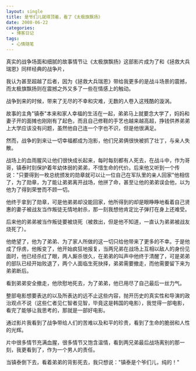 ```yaml
---
layout: single
title: 是爷们儿就得顶着，看了《太极旗飘扬》
date: 2008-06-22
categories:
  - 博客日记
tags:
  - 心情随笔
---
```


真实的战争场面和细腻的故事情节让《太极旗飘扬》这部影片成为了和《拯救大兵瑞恩》同样经典的战争片，

我认为甚至超越了后者，因为《拯救大兵瑞恩》带给我更多的是战斗场景的震撼，而太极旗飘扬则在震撼之外又多了一些在情感上的触动。

战争到来的时候，带来了无尽的不幸和灾难，无数的人卷入这残酷的漩涡。

故事的主角\"镇泰\"本来和家人幸福的生活在一起，弟弟马上就要念大学了，妈妈和妻子开的面摊也刚刚有了起色，而且自己修鞋的手艺也越来越高超，挣钱供养弟弟上大学应该没有问题，虽然他自己连一个字也不识，但是他很满足。

然而，战争的到来让一切幸福都成为泡影，他们兄弟俩很快被抓了壮丁，与亲人失散。

战场上的血雨腥风让他们很快成长起来，每时每刻都有人死去，在战斗中，作为哥哥，镇泰时刻保护着年幼体弱的弟弟，不惜生命的代价。后来他又听到一个传说：\"只要得到一枚总统颁发的勋章就可以让一位自己在军队里的亲人回家\"他相信了，为了勋章，为了能让弟弟离开战场，他拼了命，甚至让他的弟弟误会他，以为他为了得到荣誉而不顾一切。

他终于拿到了勋章，可是他弟弟却没能回家，他所得到的却是眼睁睁地看着自己贤惠的妻子被战友当作叛徒无情地射杀，那一刻我想他肯定比子弹打在身上还难受。

后来他的弟弟被当作叛徒要被烧死（被救出，但是他不知道，一直认为弟弟被战友烧死了）。

他绝望了，他为了弟弟、为了家人所做的这一切只给他带来了更多的不幸。于是他成了俘虏，他叛变了，他开始疯狂地报复，当两兄弟在战场上互相以敌人的身份见面时，他已经杀红了眼，两人厮杀很久，在弟弟的叫声中他终于清醒了，可是弟弟的部队已经开始败退了，两个人面临生死抉择，弟弟需要撤走，而他需要留下来为弟弟断后。

看到弟弟安全撤走，他欣慰地死去，为了弟弟，他已用尽了自己最后一丝力气。

整部电影想要表达的以及所表达的远不止这些内容，抛开历史的真实性和导演的政治观点不说（这些仁者见仁智者见智，毕竟这是韩国的电影），我觉得一部电影，看完了能够让我思考的，那就是一部好电影。

通过影片我看到了战争带给人们的苦难以及和平的珍贵，看到了生命的脆弱和人性的光辉。

片中很多情节充满血腥，很多情节又饱含温情，看到两兄弟最后战场离别的那一刻，我更看到了，作为一个男人的责任。

当镇泰倒下去，看着弟弟的背影死去，我只想说：\"镇泰是个爷们儿，纯的！\"

